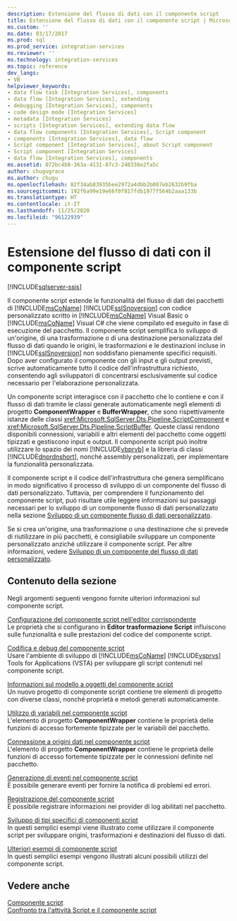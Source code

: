 ```yaml
---
description: Estensione del flusso di dati con il componente script
title: Estensione del flusso di dati con il componente script | Microsoft Docs
ms.custom: ''
ms.date: 03/17/2017
ms.prod: sql
ms.prod_service: integration-services
ms.reviewer: ''
ms.technology: integration-services
ms.topic: reference
dev_langs:
- VB
helpviewer_keywords:
- data flow task [Integration Services], components
- data flow [Integration Services], extending
- debugging [Integration Services], components
- code design mode [Integration Services]
- metadata [Integration Services]
- scripts [Integration Services], extending data flow
- data flow components [Integration Services], Script component
- components [Integration Services], data flow
- Script component [Integration Services], about Script component
- Script component [Integration Services]
- data flow [Integration Services], components
ms.assetid: 072bc4b8-363a-4131-87c3-240338e2fa5c
author: chugugrace
ms.author: chugu
ms.openlocfilehash: 82f34ab83935bee2972a4dbb2b007eb2632b9fba
ms.sourcegitcommit: 192f6a99e19e66f0f817fdb1977f564b2aaa133b
ms.translationtype: HT
ms.contentlocale: it-IT
ms.lasthandoff: 11/25/2020
ms.locfileid: "96122939"
---
```

# <a name="extending-the-data-flow-with-the-script-component"></a>Estensione del flusso di dati con il componente script

[!INCLUDE[sqlserver-ssis](../../../includes/applies-to-version/sqlserver-ssis.md)]


  Il componente script estende le funzionalità del flusso di dati dei pacchetti di [!INCLUDE[msCoName](../../../includes/msconame-md.md)] [!INCLUDE[ssISnoversion](../../../includes/ssisnoversion-md.md)] con codice personalizzato scritto in [!INCLUDE[msCoName](../../../includes/msconame-md.md)] Visual Basic o [!INCLUDE[msCoName](../../../includes/msconame-md.md)] Visual C# che viene compilato ed eseguito in fase di esecuzione del pacchetto. Il componente script semplifica lo sviluppo di un'origine, di una trasformazione o di una destinazione personalizzata del flusso di dati quando le origini, le trasformazioni e le destinazioni incluse in [!INCLUDE[ssISnoversion](../../../includes/ssisnoversion-md.md)] non soddisfano pienamente specifici requisiti. Dopo aver configurato il componente con gli input e gli output previsti, scrive automaticamente tutto il codice dell'infrastruttura richiesto, consentendo agli sviluppatori di concentrarsi esclusivamente sul codice necessario per l'elaborazione personalizzata.  
  
 Un componente script interagisce con il pacchetto che lo contiene e con il flusso di dati tramite le classi generate automaticamente negli elementi di progetto **ComponentWrapper** e **BufferWrapper**, che sono rispettivamente istanze delle classi <xref:Microsoft.SqlServer.Dts.Pipeline.ScriptComponent> e <xref:Microsoft.SqlServer.Dts.Pipeline.ScriptBuffer>. Queste classi rendono disponibili connessioni, variabili e altri elementi del pacchetto come oggetti tipizzati e gestiscono input e output. Il componente script può inoltre utilizzare lo spazio dei nomi [!INCLUDE[vbprvb](../../../includes/vbprvb-md.md)] e la libreria di classi [!INCLUDE[dnprdnshort](../../../includes/dnprdnshort-md.md)], nonché assembly personalizzati, per implementare la funzionalità personalizzata.  
  
 Il componente script e il codice dell'infrastruttura che genera semplificano in modo significativo il processo di sviluppo di un componente del flusso di dati personalizzato. Tuttavia, per comprendere il funzionamento del componente script, può risultare utile leggere informazioni sui passaggi necessari per lo sviluppo di un componente flusso di dati personalizzato nella sezione [Sviluppo di un componente flusso di dati personalizzato](../../../integration-services/extending-packages-custom-objects/data-flow/developing-a-custom-data-flow-component.md).  
  
 Se si crea un'origine, una trasformazione o una destinazione che si prevede di riutilizzare in più pacchetti, è consigliabile sviluppare un componente personalizzato anziché utilizzare il componente script. Per altre informazioni, vedere [Sviluppo di un componente del flusso di dati personalizzato](../../../integration-services/extending-packages-custom-objects/data-flow/developing-a-custom-data-flow-component.md).  
  
## <a name="in-this-section"></a>Contenuto della sezione  
 Negli argomenti seguenti vengono fornite ulteriori informazioni sul componente script.  
  
 [Configurazione del componente script nell'editor corrispondente](../../../integration-services/extending-packages-scripting/data-flow-script-component/configuring-the-script-component-in-the-script-component-editor.md)  
 Le proprietà che si configurano in **Editor trasformazione Script** influiscono sulle funzionalità e sulle prestazioni del codice del componente script.  
  
 [Codifica e debug del componente script](../../../integration-services/extending-packages-scripting/data-flow-script-component/coding-and-debugging-the-script-component.md)  
 Usare l'ambiente di sviluppo di [!INCLUDE[msCoName](../../../includes/msconame-md.md)] [!INCLUDE[vsprvs](../../../includes/vsprvs-md.md)] Tools for Applications (VSTA) per sviluppare gli script contenuti nel componente script.  
  
 [Informazioni sul modello a oggetti del componente script](../../../integration-services/extending-packages-scripting/data-flow-script-component/understanding-the-script-component-object-model.md)  
 Un nuovo progetto di componente script contiene tre elementi di progetto con diverse classi, nonché proprietà e metodi generati automaticamente.  
  
 [Utilizzo di variabili nel componente script](../../../integration-services/extending-packages-scripting/data-flow-script-component/using-variables-in-the-script-component.md)  
 L'elemento di progetto **ComponentWrapper** contiene le proprietà delle funzioni di accesso fortemente tipizzate per le variabili del pacchetto.  
  
 [Connessione a origini dati nel componente script](../../../integration-services/extending-packages-scripting/data-flow-script-component/connecting-to-data-sources-in-the-script-component.md)  
 L'elemento di progetto **ComponentWrapper** contiene le proprietà delle funzioni di accesso fortemente tipizzate per le connessioni definite nel pacchetto.  
  
 [Generazione di eventi nel componente script](../../../integration-services/extending-packages-scripting/data-flow-script-component/raising-events-in-the-script-component.md)  
 È possibile generare eventi per fornire la notifica di problemi ed errori.  
  
 [Registrazione del componente script](../../../integration-services/extending-packages-scripting/data-flow-script-component/logging-in-the-script-component.md)  
 È possibile registrare informazioni nei provider di log abilitati nel pacchetto.  
  
 [Sviluppo di tipi specifici di componenti script](../../../integration-services/extending-packages-scripting-data-flow-script-component-types/developing-specific-types-of-script-components.md)  
 In questi semplici esempi viene illustrato come utilizzare il componente script per sviluppare origini, trasformazioni e destinazioni del flusso di dati.  
  
 [Ulteriori esempi di componente script](../../../integration-services/extending-packages-scripting-data-flow-script-component-examples/additional-script-component-examples.md)  
 In questi semplici esempi vengono illustrati alcuni possibili utilizzi del componente script.  
  
## <a name="see-also"></a>Vedere anche  
 [Componente script](../../../integration-services/data-flow/transformations/script-component.md)   
 [Confronto tra l'attività Script e il componente script](../../../integration-services/extending-packages-scripting/comparing-the-script-task-and-the-script-component.md)  
  
  

